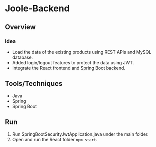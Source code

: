 # Joole-Backend

## Overview
### Idea
- Load the data of the existing products using REST APIs and MySQL database. 
- Added login/logout features to protect the data using JWT. 
- Integrate the React frontend and Spring Boot backend. 

## Tools/Techniques
- Java
- Spring
- Spring Boot

## Run
1. Run SpringBootSecurityJwtApplication.java under the main folder. 
2. Open and run the React folder `npm start`.
